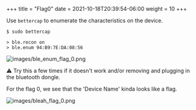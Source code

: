 +++
title = "Flag0"
date = 2021-10-18T20:39:54-06:00
weight = 10
+++


Use `bettercap` to enumerate the characteristics on the device.

```
$ sudo bettercap
```
```
> ble.recon on
> ble.enum 94:B9:7E:DA:08:56
```

![images/ble_enum_flag_0.png](/static/ble_enum_flag_0.png)

⚠️ Try this a few times if it doesn't work and/or removing and plugging in the bluetooth dongle.

For the flag 0, we see that the 'Device Name' kinda looks like a flag.

![images/bleah_flag_0.png](/static/bleah_flag_0.png)
